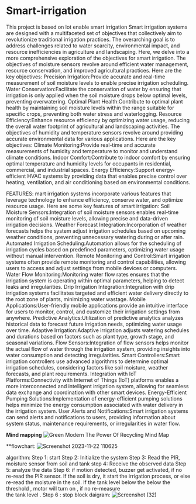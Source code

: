 # Smart-irrigation
This project is based on lot enable smart irrigation
Smart irrigation systems are designed with a multifaceted set of objectives that collectively aim to revolutionize traditional irrigation practices. The overarching goal is to address challenges related to water scarcity, environmental impact, and resource inefficiencies in agriculture and landscaping. Here, we delve into a more comprehensive exploration of the objectives for smart irrigation. The objectives of moisture sensors revolve around efficient water management, resource conservation, and improved agricultural practices. Here are the key objectives: Precision Irrigation:Provide accurate and real-time measurement of soil moisture levels to enable precise irrigation scheduling. Water Conservation:Facilitate the conservation of water by ensuring that irrigation is only applied when the soil moisture drops below optimal levels, preventing overwatering. Optimal Plant Health:Contribute to optimal plant health by maintaining soil moisture levels within the range suitable for specific crops, preventing both water stress and waterlogging. Resource Efficiency:Enhance resource efficiency by optimizing water usage, reducing the overall water footprint of agricultural and landscaping activities. The objectives of humidity and temperature sensors revolve around providing accurate environmental data for various applications. Here are the key objectives: Climate Monitoring:Provide real-time and accurate measurements of humidity and temperature to monitor and understand climate conditions. Indoor Comfort:Contribute to indoor comfort by ensuring optimal temperature and humidity levels for occupants in residential, commercial, and industrial spaces. Energy Efficiency:Support energy-efficient HVAC systems by providing data that enables precise control over heating, ventilation, and air conditioning based on environmental conditions.

FEATURES: mart irrigation systems incorporate various features that leverage technology to enhance efficiency, conserve water, and optimize resource usage. Here are some key features of smart irrigation: Soil Moisture Sensors:Integration of soil moisture sensors enables real-time monitoring of soil moisture levels, allowing precise and data-driven irrigation decisions. Weather Forecast Integration:Incorporation of weather forecasts helps the system adjust irrigation schedules based on upcoming weather conditions, preventing unnecessary watering during or after rain. Automated Irrigation Scheduling:Automation allows for the scheduling of irrigation cycles based on predefined parameters, optimizing water usage without manual intervention. Remote Monitoring and Control:Smart irrigation systems often provide remote monitoring and control capabilities, allowing users to access and adjust settings from mobile devices or computers. Water Flow Monitoring:Monitoring water flow rates ensures that the irrigation system is operating within optimal parameters, helping to detect leaks and irregularities. Drip Irrigation Integration:Integration with drip irrigation systems facilitates targeted and efficient water delivery directly to the root zone of plants, minimizing water wastage. Mobile Applications:User-friendly mobile applications provide an intuitive interface for users to monitor, control, and customize their irrigation settings from anywhere. Predictive Analytics:Utilization of predictive analytics analyzes historical data to forecast future irrigation needs, optimizing water usage over time. Adaptive Irrigation:Adaptive irrigation adjusts watering schedules and durations based on factors such as plant type, growth stage, and seasonal variations. Flow Sensors:Integration of flow sensors helps monitor the actual flow of water through the irrigation system, providing insights into water consumption and detecting irregularities. Smart Controllers:Smart irrigation controllers use advanced algorithms to determine optimal irrigation schedules, considering factors like soil moisture, weather forecasts, and plant requirements. Integration with IoT Platforms:Connectivity with Internet of Things (IoT) platforms enables a more interconnected and intelligent irrigation system, allowing for seamless data exchange and coordination with other smart devices. Energy-Efficient Pumping Solutions:Implementation of energy-efficient pumping solutions helps minimize the energy consumption associated with water delivery in the irrigation system. User Alerts and Notifications:Smart irrigation systems can send alerts and notifications to users, providing information about system status, maintenance requirements, or irregularities in water flow.

**Mind mapping**
![Green Modern The Power Of Recycling Mind Map](https://github.com/vaishnavipoojary19/Smart-irrigation/assets/149662396/dede3ec0-52c9-4879-ae5f-56d3cb89cb1f)

**flowchart:
![Screenshot 2023-11-22 110625](https://github.com/vaishnavipoojary19/Smart-irrigation/assets/149662396/31b974ec-4fc3-452c-92b4-da383cc2788f)


algorithm:
Step 1: start
Step 2: Initialize the system
Step 3: Read the PIR, moisture sensor from soil and tank
step 4: Receive the observed data 
Step 5: analyze the data
Step 6: if motion detected, buzzer get activated, if no re-read the PIR sensor.
             If the soil is dry, it start the irrigation process, or else re-read the moisture in the soil.
             If the tank level below the below the threshold , motor will turn on , if no re-measure   
              the tank level .
Step 6 : stop
block daigram:
![Screenshot (32)](https://github.com/vaishnavipoojary19/Smart-irrigation/assets/149662396/7bf596ee-8d4f-476a-bdce-61cd64213c6e)


